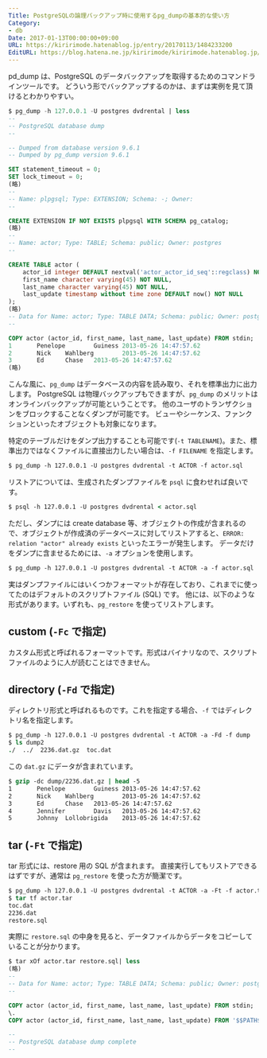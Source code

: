 ```yaml
---
Title: PostgreSQLの論理バックアップ時に使用するpg_dumpの基本的な使い方
Category:
- db
Date: 2017-01-13T00:00:00+09:00
URL: https://kiririmode.hatenablog.jp/entry/20170113/1484233200
EditURL: https://blog.hatena.ne.jp/kiririmode/kiririmode.hatenablog.jp/atom/entry/10328749687206888886
---
```


pd_dump は、PostgreSQL のデータバックアップを取得するためのコマンドラインツールです。
どういう形でバックアップするのかは、まずは実例を見て頂けるとわかりやすい。

```sql
$ pg_dump -h 127.0.0.1 -U postgres dvdrental | less
--
-- PostgreSQL database dump
--

-- Dumped from database version 9.6.1
-- Dumped by pg_dump version 9.6.1

SET statement_timeout = 0;
SET lock_timeout = 0;
(略)
--
-- Name: plpgsql; Type: EXTENSION; Schema: -; Owner:
--

CREATE EXTENSION IF NOT EXISTS plpgsql WITH SCHEMA pg_catalog;
(略)
--
-- Name: actor; Type: TABLE; Schema: public; Owner: postgres
--

CREATE TABLE actor (
    actor_id integer DEFAULT nextval('actor_actor_id_seq'::regclass) NOT NULL,
    first_name character varying(45) NOT NULL,
    last_name character varying(45) NOT NULL,
    last_update timestamp without time zone DEFAULT now() NOT NULL
);
(略)
-- Data for Name: actor; Type: TABLE DATA; Schema: public; Owner: postgres
--

COPY actor (actor_id, first_name, last_name, last_update) FROM stdin;
1       Penelope        Guiness 2013-05-26 14:47:57.62
2       Nick    Wahlberg        2013-05-26 14:47:57.62
3       Ed      Chase   2013-05-26 14:47:57.62
(略)
```

こんな風に、`pg_dump` はデータベースの内容を読み取り、それを標準出力に出力します。
PostgreSQL は物理バックアップもできますが、`pg_dump` のメリットはオンラインバックアップが可能ということです。
他のユーザのトランザクションをブロックすることなくダンプが可能です。
ビューやシーケンス、ファンクションといったオブジェクトも対象になります。


特定のテーブルだけをダンプ出力することも可能です(`-t TABLENAME`)。また、標準出力ではなくファイルに直接出力したい場合は、`-f FILENAME` を指定します。

```tcsh
$ pg_dump -h 127.0.0.1 -U postgres dvdrental -t ACTOR -f actor.sql
```

リストアについては、生成されたダンプファイルを `psql` に食わせれば良いです。

```tcsh
$ psql -h 127.0.0.1 -U postgres dvdrental < actor.sql
```

ただし、ダンプには create database 等、オブジェクトの作成が含まれるので、オブジェクトが作成済のデータベースに対してリストアすると、`ERROR:  relation "actor" already exists` といったエラーが発生します。
データだけをダンプに含ませるためには、`-a` オプションを使用します。

```tcsh
$ pg_dump -h 127.0.0.1 -U postgres dvdrental -t ACTOR -a -f actor.sql
```

実はダンプファイルにはいくつかフォーマットが存在しており、これまでに使ってたのはデフォルトのスクリプトファイル (SQL) です。
他には、以下のような形式があります。いずれも、`pg_restore` を使ってリストアします。

## custom (`-Fc` で指定)

カスタム形式と呼ばれるフォーマットです。形式はバイナリなので、スクリプトファイルのように人が読むことはできません。

## directory (`-Fd` で指定)

ディレクトリ形式と呼ばれるものです。これを指定する場合、`-f` ではディレクトリ名を指定します。

```tcsh
$ pg_dump -h 127.0.0.1 -U postgres dvdrental -t ACTOR -a -Fd -f dump
$ ls dump2
./  ../  2236.dat.gz  toc.dat
```

この `dat.gz` にデータが含まれています。

```tcsh
$ gzip -dc dump/2236.dat.gz | head -5
1       Penelope        Guiness 2013-05-26 14:47:57.62
2       Nick    Wahlberg        2013-05-26 14:47:57.62
3       Ed      Chase   2013-05-26 14:47:57.62
4       Jennifer        Davis   2013-05-26 14:47:57.62
5       Johnny  Lollobrigida    2013-05-26 14:47:57.62
```

## tar (`-Ft` で指定)

tar 形式には、restore 用の SQL が含まれます。
直接実行してもリストアできるはずですが、通常は `pg_restore` を使った方が簡潔です。

```tcsh
$ pg_dump -h 127.0.0.1 -U postgres dvdrental -t ACTOR -a -Ft -f actor.tar
$ tar tf actor.tar
toc.dat
2236.dat
restore.sql
```

実際に `restore.sql` の中身を見ると、データファイルからデータをコピーしていることが分かります。

```sql
$ tar xOf actor.tar restore.sql| less
(略)
--
-- Data for Name: actor; Type: TABLE DATA; Schema: public; Owner: postgres
--

COPY actor (actor_id, first_name, last_name, last_update) FROM stdin;
\.
COPY actor (actor_id, first_name, last_name, last_update) FROM '$$PATH$$/2236.dat';

--
-- PostgreSQL database dump complete
--
```

